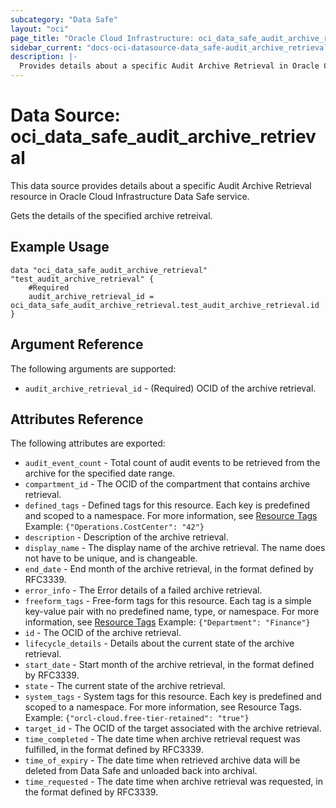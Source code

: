 ```yaml
---
subcategory: "Data Safe"
layout: "oci"
page_title: "Oracle Cloud Infrastructure: oci_data_safe_audit_archive_retrieval"
sidebar_current: "docs-oci-datasource-data_safe-audit_archive_retrieval"
description: |-
  Provides details about a specific Audit Archive Retrieval in Oracle Cloud Infrastructure Data Safe service
---
```


# Data Source: oci_data_safe_audit_archive_retrieval
This data source provides details about a specific Audit Archive Retrieval resource in Oracle Cloud Infrastructure Data Safe service.

Gets the details of the specified archive retreival.

## Example Usage

```hcl
data "oci_data_safe_audit_archive_retrieval" "test_audit_archive_retrieval" {
	#Required
	audit_archive_retrieval_id = oci_data_safe_audit_archive_retrieval.test_audit_archive_retrieval.id
}
```

## Argument Reference

The following arguments are supported:

* `audit_archive_retrieval_id` - (Required) OCID of the archive retrieval.


## Attributes Reference

The following attributes are exported:

* `audit_event_count` - Total count of audit events to be retrieved from the archive for the specified date range.
* `compartment_id` - The OCID of the compartment that contains archive retrieval.
* `defined_tags` - Defined tags for this resource. Each key is predefined and scoped to a namespace. For more information, see [Resource Tags](https://docs.cloud.oracle.com/iaas/Content/General/Concepts/resourcetags.htm) Example: `{"Operations.CostCenter": "42"}` 
* `description` - Description of the archive retrieval.
* `display_name` - The display name of the archive retrieval. The name does not have to be unique, and is changeable.
* `end_date` - End month of the archive retrieval, in the format defined by RFC3339.
* `error_info` - The Error details of a failed archive retrieval.
* `freeform_tags` - Free-form tags for this resource. Each tag is a simple key-value pair with no predefined name, type, or namespace. For more information, see [Resource Tags](https://docs.cloud.oracle.com/iaas/Content/General/Concepts/resourcetags.htm)  Example: `{"Department": "Finance"}` 
* `id` - The OCID of the archive retrieval.
* `lifecycle_details` - Details about the current state of the archive retrieval.
* `start_date` - Start month of the archive retrieval, in the format defined by RFC3339.
* `state` - The current state of the archive retrieval.
* `system_tags` - System tags for this resource. Each key is predefined and scoped to a namespace. For more information, see Resource Tags. Example: `{"orcl-cloud.free-tier-retained": "true"}` 
* `target_id` - The OCID of the target associated with the archive retrieval.
* `time_completed` - The date time when archive retrieval request was fulfilled, in the format defined by RFC3339.
* `time_of_expiry` - The date time when retrieved archive data will be deleted from Data Safe and unloaded back into archival.
* `time_requested` - The date time when archive retrieval was requested, in the format defined by RFC3339.

